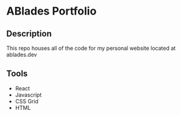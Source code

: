 # ABlades Portfolio

## Description
This repo houses all of the code for my personal website located at ablades.dev

## Tools

- React 
- Javascript
- CSS Grid
- HTML
